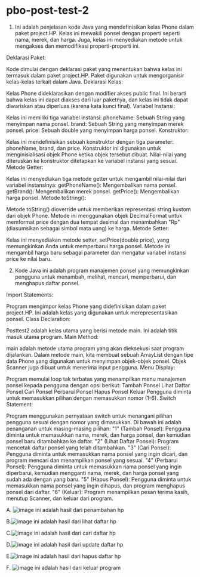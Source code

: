 # pbo-post-test-2

1. Ini adalah penjelasan kode Java yang mendefinisikan kelas Phone dalam paket project.HP. Kelas ini mewakili ponsel dengan properti seperti nama, merek, dan harga. Juga, kelas ini menyediakan metode untuk mengakses dan memodifikasi properti-properti ini.

Deklarasi Paket:

Kode dimulai dengan deklarasi paket yang menentukan bahwa kelas ini termasuk dalam paket project.HP. Paket digunakan untuk mengorganisir kelas-kelas terkait dalam Java.
Deklarasi Kelas:

Kelas Phone dideklarasikan dengan modifier akses public final. Ini berarti bahwa kelas ini dapat diakses dari luar paketnya, dan kelas ini tidak dapat diwariskan atau diperluas (karena kata kunci final).
Variabel Instansi:

Kelas ini memiliki tiga variabel instansi:
phoneName: Sebuah String yang menyimpan nama ponsel.
brand: Sebuah String yang menyimpan merek ponsel.
price: Sebuah double yang menyimpan harga ponsel.
Konstruktor:

Kelas ini mendefinisikan sebuah konstruktor dengan tiga parameter: phoneName, brand, dan price. Konstruktor ini digunakan untuk menginisialisasi objek Phone ketika objek tersebut dibuat. Nilai-nilai yang diteruskan ke konstruktor ditetapkan ke variabel instansi yang sesuai.
Metode Getter:

Kelas ini menyediakan tiga metode getter untuk mengambil nilai-nilai dari variabel instansinya:
getPhoneName(): Mengembalikan nama ponsel.
getBrand(): Mengembalikan merek ponsel.
getPrice(): Mengembalikan harga ponsel.
Metode toString():

Metode toString() dioverride untuk memberikan representasi string kustom dari objek Phone. Metode ini menggunakan objek DecimalFormat untuk memformat price dengan dua tempat desimal dan menambahkan "Rp" (diasumsikan sebagai simbol mata uang) ke harga.
Metode Setter:

Kelas ini menyediakan metode setter, setPrice(double price), yang memungkinkan Anda untuk memperbarui harga ponsel. Metode ini mengambil harga baru sebagai parameter dan mengatur variabel instansi price ke nilai baru.


2. Kode Java ini adalah program manajemen ponsel yang memungkinkan pengguna untuk menambah, melihat, mencari, memperbarui, dan menghapus daftar ponsel.

Import Statements:

Program mengimpor kelas Phone yang didefinisikan dalam paket project.HP. Ini adalah kelas yang digunakan untuk merepresentasikan ponsel.
Class Declaration:

Posttest2 adalah kelas utama yang berisi metode main. Ini adalah titik masuk utama program.
Main Method:

main adalah metode utama program yang akan dieksekusi saat program dijalankan.
Dalam metode main, kita membuat sebuah ArrayList dengan tipe data Phone yang digunakan untuk menyimpan objek-objek ponsel.
Objek Scanner juga dibuat untuk menerima input pengguna.
Menu Display:

Program memulai loop tak terbatas yang menampilkan menu manajemen ponsel kepada pengguna dengan opsi berikut:
Tambah Ponsel
Lihat Daftar Ponsel
Cari Ponsel
Perbarui Ponsel
Hapus Ponsel
Keluar
Pengguna diminta untuk memasukkan pilihan dengan memasukkan nomor (1-6).
Switch Statement:

Program menggunakan pernyataan switch untuk menangani pilihan pengguna sesuai dengan nomor yang dimasukkan.
Di bawah ini adalah penanganan untuk masing-masing pilihan:
"1" (Tambah Ponsel): Pengguna diminta untuk memasukkan nama, merek, dan harga ponsel, dan kemudian ponsel baru ditambahkan ke daftar.
"2" (Lihat Daftar Ponsel): Program mencetak daftar ponsel yang telah ditambahkan.
"3" (Cari Ponsel): Pengguna diminta untuk memasukkan nama ponsel yang ingin dicari, dan program mencari dan menampilkan ponsel yang sesuai.
"4" (Perbarui Ponsel): Pengguna diminta untuk memasukkan nama ponsel yang ingin diperbarui, kemudian mengganti nama, merek, dan harga ponsel yang sudah ada dengan yang baru.
"5" (Hapus Ponsel): Pengguna diminta untuk memasukkan nama ponsel yang ingin dihapus, dan program menghapus ponsel dari daftar.
"6" (Keluar): Program menampilkan pesan terima kasih, menutup Scanner, dan keluar dari program.


A. ![image](https://github.com/muhammadFandi12/pbo-post-test-2/assets/127529693/396abc29-f349-4825-95d9-93eccc6c93e7)
  ini adalah hasil dari penambahan hp




B.![image](https://github.com/muhammadFandi12/pbo-post-test-2/assets/127529693/53811025-5156-4442-bd60-32312eadf622)
ini adalah hasil dari lihat daftar hp




C.![image](https://github.com/muhammadFandi12/pbo-post-test-2/assets/127529693/47d826c3-9278-42e3-8b71-4cb28a7f5ce6)
ini adalah hasil dari cari daftar hp



D.![image](https://github.com/muhammadFandi12/pbo-post-test-2/assets/127529693/d85bd0a2-d1ae-4d19-808c-dcd6faef5282)
ini adalah hasil dari update daftar hp



E.![image](https://github.com/muhammadFandi12/pbo-post-test-2/assets/127529693/dbfb18fa-6b8b-4aca-b6ee-b6c078733a98)
ini adalah hasil dari hapus daftar hp




F. ![image](https://github.com/muhammadFandi12/pbo-post-test-2/assets/127529693/84145087-6efa-4cf9-bf90-21b02c73331d)
ini adalah hasil dari keluar program






